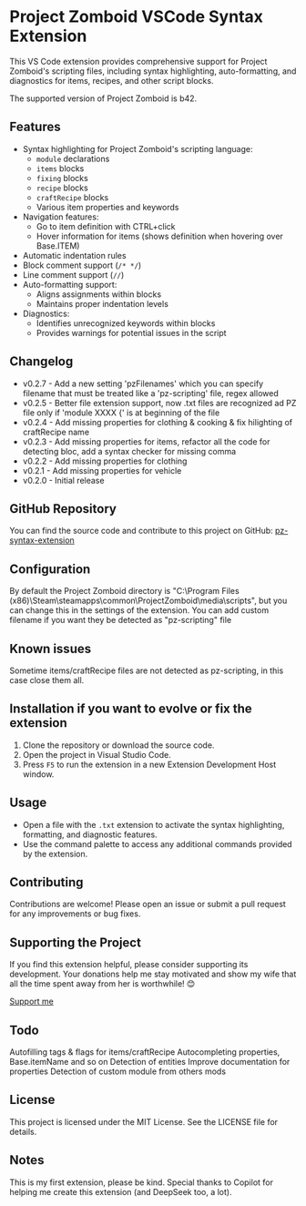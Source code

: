 # Project Zomboid VSCode Syntax Extension

This VS Code extension provides comprehensive support for Project Zomboid's scripting files, including syntax highlighting, auto-formatting, and diagnostics for items, recipes, and other script blocks.

The supported version of Project Zomboid is b42.

## Features

- Syntax highlighting for Project Zomboid's scripting language:
  - `module` declarations
  - `items` blocks
  - `fixing` blocks
  - `recipe` blocks
  - `craftRecipe` blocks
  - Various item properties and keywords
- Navigation features:
  - Go to item definition with CTRL+click
  - Hover information for items (shows definition when hovering over Base.ITEM)
- Automatic indentation rules
- Block comment support (`/* */`)
- Line comment support (`//`)
- Auto-formatting support:
  - Aligns assignments within blocks
  - Maintains proper indentation levels
- Diagnostics:
  - Identifies unrecognized keywords within blocks
  - Provides warnings for potential issues in the script

## Changelog
- v0.2.7 - Add a new setting 'pzFilenames' which you can specify filename that must be treated like a 'pz-scripting' file, regex allowed
- v0.2.5 - Better file extension support, now .txt files are recognized ad PZ file only if 'module XXXX {' is at beginning of the file
- v0.2.4 - Add missing properties for clothing & cooking & fix hilighting of craftRecipe name
- v0.2.3 - Add missing properties for items, refactor all the code for detecting bloc, add a syntax checker for missing comma
- v0.2.2 - Add missing properties for clothing
- v0.2.1 - Add missing properties for vehicle
- v0.2.0 - Initial release

## GitHub Repository

You can find the source code and contribute to this project on GitHub:
[pz-syntax-extension](https://github.com/cyberbobjr/pz-syntax-extension)

## Configuration
By default the Project Zomboid directory is "C:\Program Files (x86)\Steam\steamapps\common\ProjectZomboid\media\scripts", but you can change this in the settings of the extension.
You can add custom filename if you want they be detected as "pz-scripting" file

## Known issues
Sometime items/craftRecipe files are not detected as pz-scripting, in this case close them all.

## Installation if you want to evolve or fix the extension

1. Clone the repository or download the source code.
2. Open the project in Visual Studio Code.
3. Press `F5` to run the extension in a new Extension Development Host window.

## Usage

- Open a file with the `.txt` extension to activate the syntax highlighting, formatting, and diagnostic features.
- Use the command palette to access any additional commands provided by the extension.

## Contributing

Contributions are welcome! Please open an issue or submit a pull request for any improvements or bug fixes.

## Supporting the Project

If you find this extension helpful, please consider supporting its development. Your donations help me stay motivated and show my wife that all the time spent away from her is worthwhile! 😊

[Support me](https://ko-fi.com/Z8Z8QJV31)

## Todo
Autofilling tags & flags for items/craftRecipe
Autocompleting properties, Base.itemName and so on
Detection of entities
Improve documentation for properties
Detection of custom module from others mods

## License

This project is licensed under the MIT License. See the LICENSE file for details.

## Notes

This is my first extension, please be kind. Special thanks to Copilot for helping me create this extension (and DeepSeek too, a lot).